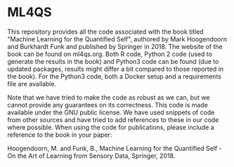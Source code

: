 # ML4QS

This repository provides all the code associated with the book titled "Machine Learning for the Quantified Self", authored by Mark Hoogendoorn and Burkhardt Funk and published by Springer in 2018. The website of the book can be found on ml4qs.org. Both R code, Python 2 code (used to generate the results in the book) and Python3 code can be found (due to updated packages, results might differ a bit compared to those reported in the book). For the Python3 code, both a Docker setup and a requirements file are available.

Note that we have tried to make the code as robust as we can, but we cannot provide any guarantees on its correctness. This code is made available under the GNU public license. We have used snippets of code from other sources and have tried to add references to these in our code where possible. When using the code for publications, please include a reference to the book in your paper:

Hoogendoorn, M. and Funk, B., Machine Learning for the Quantified Self - On the Art of Learning from Sensory Data, Springer, 2018.

